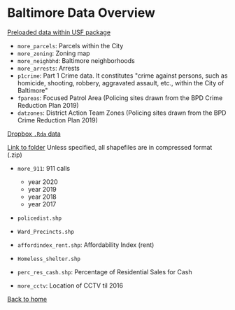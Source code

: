 # Baltimore Data Overview



<ins> Preloaded data within USF package </ins> 


- `more_parcels`: Parcels within the City
- `more_zoning`: Zoning map
- `more_neighbhd`: Baltimore neighborhoods
- `more_arrests`: Arrests
- `p1crime`: Part 1 Crime data. It constitutes "crime against persons, such as 
  homicide, shooting, robbery, aggravated assault, etc., within the City of Baltimore"
- `fpareas`: Focused Patrol Area (Policing sites drawn from the BPD Crime 
  Reduction Plan 2019)
- `datzones`: District Action Team Zones (Policing sites drawn from the 
  BPD Crime Reduction Plan 2019)


<ins> Dropbox `.Rda` data </ins>



 [Link to folder](https://www.dropbox.com/sh/fb0h199w074ja0q/AAD8hQxG-UfnBfVisfts6NGPa?dl=0)
 Unless specified, all shapefiles are in compressed format (.zip)
 
- `more_911`: 911 calls
  + year 2020 
  + year 2019 
  + year 2018
  + year 2017 

- `policedist.shp`
- `Ward_Precincts.shp`
- `affordindex_rent.shp`: Affordability Index (rent)
- `Homeless_shelter.shp`
- `perc_res_cash.shp`: Percentage of Residential Sales for Cash
- `more_cctv`: Location of CCTV til 2016

[Back to home](https://github.com/agroimpacts/USF#readme)

